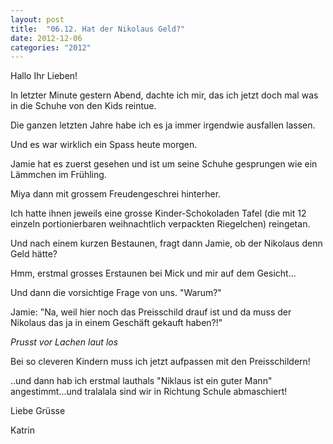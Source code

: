 ```yaml
---
layout: post
title:  "06.12. Hat der Nikolaus Geld?"
date: 2012-12-06
categories: "2012"
---
```




Hallo Ihr Lieben!



In letzter Minute gestern Abend, dachte ich mir, das ich jetzt doch mal was in die Schuhe von den Kids reintue.



Die ganzen letzten Jahre habe ich es ja immer irgendwie ausfallen lassen.



Und es war wirklich ein Spass heute morgen.



Jamie hat es zuerst gesehen und ist um seine Schuhe gesprungen wie ein Lämmchen im Frühling.



Miya dann mit grossem Freudengeschrei hinterher.



Ich hatte ihnen jeweils eine grosse Kinder-Schokoladen Tafel (die mit 12 einzeln portionierbaren weihnachtlich verpackten Riegelchen) reingetan.



Und nach einem kurzen Bestaunen, fragt dann Jamie, ob der Nikolaus denn Geld hätte?



Hmm, erstmal grosses Erstaunen bei Mick und mir auf dem Gesicht...



Und dann die vorsichtige Frage von uns.  "Warum?"



Jamie: "Na, weil hier noch das Preisschild drauf ist und da muss der Nikolaus das ja in einem Geschäft gekauft haben?!"



*Prusst vor Lachen laut los*



Bei so cleveren Kindern muss ich jetzt aufpassen mit den Preisschildern!



..und dann hab ich erstmal lauthals "Niklaus ist ein guter Mann" angestimmt...und tralalala sind wir in Richtung Schule abmaschiert!



Liebe Grüsse

Katrin







